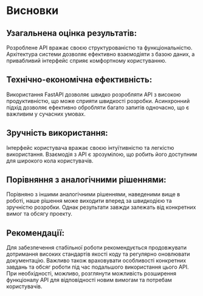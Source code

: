 # Висновки

## Узагальнена оцінка результатів:

Розроблене API вражає своєю структурованістю та функціональністю. Архітектура системи дозволяє ефективно взаємодіяти з 
базою даних, а привабливий інтерфейс сприяє комфортному користуванню.

## Технічно-економічна ефективність:

Використання FastAPI дозволяє швидко розробляти API з високою продуктивністю, що може сприяти швидкості розробки. 
Асинхронний підхід дозволяє ефективно обробляти багато запитів одночасно, що є важливим у сучасних умовах.

## Зручність використання:

Інтерфейс користувача вражає своєю інтуїтивністю та легкістю використання. Взаємодія з API є зрозумілою, 
що робить його доступним для широкого кола користувачів.

## Порівняння з аналогічними рішеннями:

Порівняно з іншими аналогічними рішеннями, наведеними вище в роботі, наше рішення може виходити вперед за 
швидкодією та зручністю розробки. Однак результати завжди залежать від конкретних вимог та обсягу проекту.

## Рекомендації:

Для забезпечення стабільної роботи рекомендується продовжувати дотримання високих стандартів якості коду та 
регулярно оновлювати документацію. Важливо також враховувати особливості конкретних завдань та обсяг роботи під час 
подальшого використання цього API. При необхідності, можливо, розглянути можливість розширення функціоналу API для 
відповідності новим вимогам та потребам користувачів.